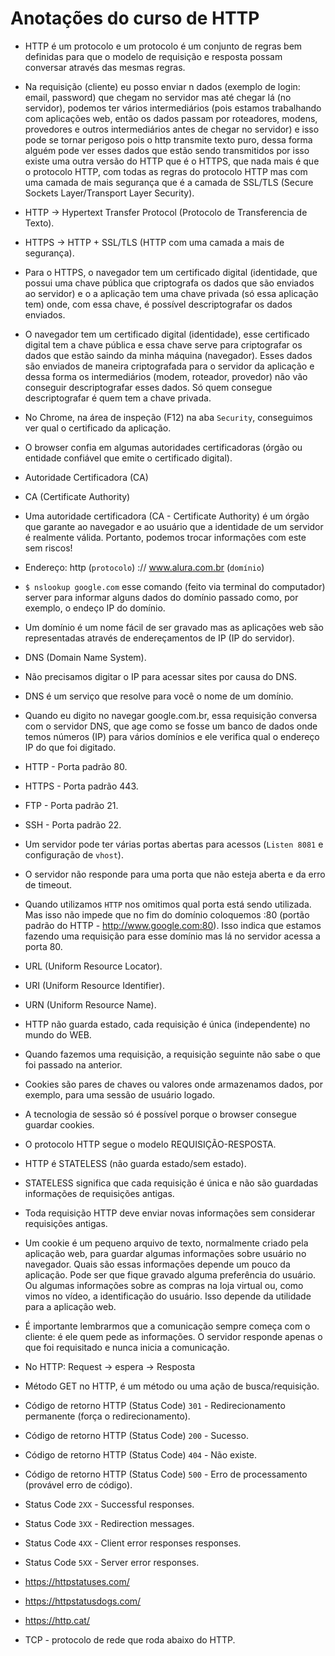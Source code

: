 # Anotações do curso de HTTP

* HTTP é um protocolo e um protocolo é um conjunto de regras bem definidas para que o modelo de requisição e resposta possam conversar através das mesmas regras.

* Na requisição (cliente) eu posso enviar n dados (exemplo de login: email, password) que chegam no servidor mas até chegar lá (no servidor), podemos ter vários intermediários (pois estamos trabalhando com aplicações web, então os dados passam por roteadores, modens, provedores e outros intermediários antes de chegar no servidor) e isso pode se tornar perigoso pois o http transmite texto puro, dessa forma alguém pode ver esses dados que estão sendo transmitidos por isso existe uma outra versão do HTTP que é o HTTPS, que nada mais é que o protocolo HTTP, com todas as regras do protocolo HTTP mas com uma camada de mais segurança que é a camada de SSL/TLS (Secure Sockets Layer/Transport Layer Security).

* HTTP -> Hypertext Transfer Protocol (Protocolo de Transferencia de Texto).
* HTTPS -> HTTP + SSL/TLS (HTTP com uma camada a mais de segurança).

* Para o HTTPS, o navegador tem um certificado digital (identidade, que possui uma chave pública que criptografa os dados que são enviados ao servidor) e o a aplicação tem uma chave privada (só essa aplicação tem) onde, com essa chave, é possível descriptografar os dados enviados.

* O navegador tem um certificado digital (identidade), esse certificado digital tem a chave pública e essa chave serve para criptografar os dados que estão saindo da minha máquina (navegador). Esses dados são enviados de maneira criptografada para o servidor da aplicação e dessa forma os intermediários (modem, roteador, provedor) não vão conseguir descriptografar esses dados. Só quem consegue descriptografar é quem tem a chave privada.

* No Chrome, na área de inspeção (F12) na aba `Security`, conseguimos ver qual o certificado da aplicação.

* O browser confia em algumas autoridades certificadoras (órgão ou entidade confiável que emite o certificado digital).

* Autoridade Certificadora (CA)
* CA (Certificate Authority)

* Uma autoridade certificadora (CA - Certificate Authority) é um órgão que garante ao navegador e ao usuário que a identidade de um servidor é realmente válida. Portanto, podemos trocar informações com este sem riscos!

* Endereço: http (`protocolo`) :// www.alura.com.br (`domínio`)

* `$ nslookup google.com` esse comando (feito via terminal do computador) server para informar alguns dados do domínio passado como, por exemplo, o endeço IP do domínio.

* Um domínio é um nome fácil de ser gravado mas as aplicações web são representadas através de endereçamentos de IP (IP do servidor).

* DNS (Domain Name System).
* Não precisamos digitar o IP para acessar sites por causa do DNS.
* DNS é um serviço que resolve para você o nome de um domínio.
* Quando eu digito no navegar google.com.br, essa requisição conversa com o servidor DNS, que age como se fosse um banco de dados onde temos números (IP) para vários domínios e ele verifica qual o endereço IP do que foi digitado.

* HTTP - Porta padrão 80.
* HTTPS - Porta padrão 443.
* FTP - Porta padrão 21.
* SSH - Porta padrão 22.

* Um servidor pode ter várias portas abertas para acessos (`Listen 8081` e configuração de `vhost`).
* O servidor não responde para uma porta que não esteja aberta e da erro de timeout.

* Quando utilizamos `HTTP` nos omitimos qual porta está sendo utilizada. Mas isso não impede que no fim do domínio coloquemos :80 (portão padrão do HTTP - http://www.google.com:80). Isso indica que estamos fazendo uma requisição para esse domínio mas lá no servidor acessa a porta 80.

* URL (Uniform Resource Locator).
* URI (Uniform Resource Identifier).
* URN (Uniform Resource Name).

* HTTP não guarda estado, cada requisição é única (independente) no mundo do WEB.
* Quando fazemos uma requisição, a requisição seguinte não sabe o que foi passado na anterior.

* Cookies são pares de chaves ou valores onde armazenamos dados, por exemplo, para uma sessão de usuário logado.
* A tecnologia de sessão só é possível porque o browser consegue guardar cookies.

* O protocolo HTTP segue o modelo REQUISIÇÃO-RESPOSTA.
* HTTP é STATELESS (não guarda estado/sem estado).
* STATELESS significa que cada requisição é única e não são guardadas informações de requisições antigas.
* Toda requisição HTTP deve enviar novas informações sem considerar requisições antigas.

* Um cookie é um pequeno arquivo de texto, normalmente criado pela aplicação web, para guardar algumas informações sobre usuário no navegador. Quais são essas informações depende um pouco da aplicação. Pode ser que fique gravado alguma preferência do usuário. Ou algumas informações sobre as compras na loja virtual ou, como vimos no vídeo, a identificação do usuário. Isso depende da utilidade para a aplicação web.

* É importante lembrarmos que a comunicação sempre começa com o cliente: é ele quem pede as informações. O servidor responde apenas o que foi requisitado e nunca inicia a comunicação.

* No HTTP: Request -> espera -> Resposta

* Método GET no HTTP, é um método ou uma ação de busca/requisição.

* Código de retorno HTTP (Status Code) `301` - Redirecionamento permanente (força o redirecionamento).
* Código de retorno HTTP (Status Code) `200` - Sucesso.
* Código de retorno HTTP (Status Code) `404` - Não existe.
* Código de retorno HTTP (Status Code) `500` - Erro de processamento (provável erro de código).

* Status Code `2XX` - Successful responses.
* Status Code `3XX` - Redirection messages.
* Status Code `4XX` - Client error responses responses.
* Status Code `5XX` - Server error responses.
* https://httpstatuses.com/
* https://httpstatusdogs.com/
* https://http.cat/

* TCP - protocolo de rede que roda abaixo do HTTP.
